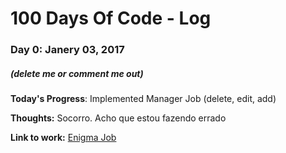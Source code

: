 # 100 Days Of Code - Log

### Day 0: Janery 03, 2017
##### (delete me or comment me out)

**Today's Progress**: Implemented Manager Job (delete, edit, add) 

**Thoughts:** Socorro. Acho que estou fazendo errado

**Link to work:** [Enigma Job](www.enigmajob.xyz)


